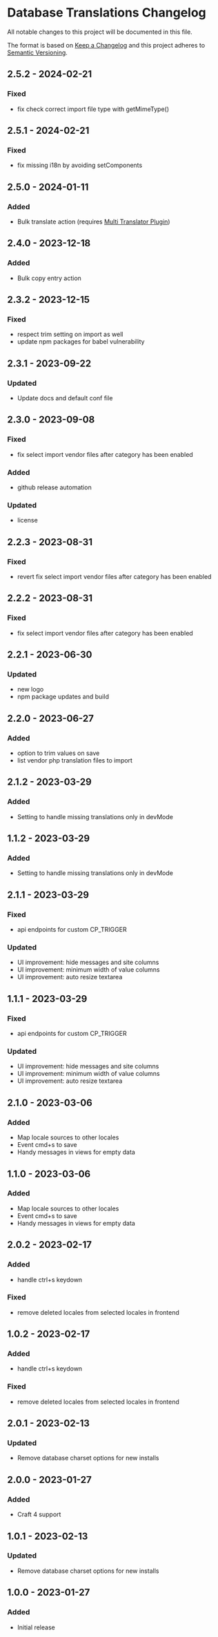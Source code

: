 # Database Translations Changelog

All notable changes to this project will be documented in this file.

The format is based on [Keep a Changelog](http://keepachangelog.com/) and this project adheres to [Semantic Versioning](http://semver.org/).

## 2.5.2 - 2024-02-21
### Fixed
- fix check correct import file type with getMimeType()

## 2.5.1 - 2024-02-21
### Fixed
- fix missing i18n by avoiding setComponents

## 2.5.0 - 2024-01-11
### Added
- Bulk translate action (requires [Multi Translator Plugin](https://plugins.craftcms.com/multi-translator))

## 2.4.0 - 2023-12-18
### Added
- Bulk copy entry action

## 2.3.2 - 2023-12-15
### Fixed
- respect trim setting on import as well
- update npm packages for babel vulnerability

## 2.3.1 - 2023-09-22
### Updated
- Update docs and default conf file

## 2.3.0 - 2023-09-08
### Fixed
- fix select import vendor files after category has been enabled
### Added
- github release automation
### Updated
- license

## 2.2.3 - 2023-08-31
### Fixed
- revert fix select import vendor files after category has been enabled

## 2.2.2 - 2023-08-31
### Fixed
- fix select import vendor files after category has been enabled

## 2.2.1 - 2023-06-30
### Updated
- new logo
- npm package updates and build

## 2.2.0 - 2023-06-27
### Added
- option to trim values on save
- list vendor php translation files to import

## 2.1.2 - 2023-03-29
### Added
- Setting to handle missing translations only in devMode

## 1.1.2 - 2023-03-29
### Added
- Setting to handle missing translations only in devMode

## 2.1.1 - 2023-03-29
### Fixed
- api endpoints for custom CP_TRIGGER
### Updated
- UI improvement: hide messages and site columns
- UI improvement: minimum width of value columns
- UI improvement: auto resize textarea

## 1.1.1 - 2023-03-29
### Fixed
- api endpoints for custom CP_TRIGGER
### Updated
- UI improvement: hide messages and site columns
- UI improvement: minimum width of value columns
- UI improvement: auto resize textarea

## 2.1.0 - 2023-03-06
### Added
- Map locale sources to other locales
- Event cmd+s to save
- Handy messages in views for empty data

## 1.1.0 - 2023-03-06
### Added
- Map locale sources to other locales
- Event cmd+s to save
- Handy messages in views for empty data

## 2.0.2 - 2023-02-17
### Added
- handle ctrl+s keydown
### Fixed
- remove deleted locales from selected locales in frontend

## 1.0.2 - 2023-02-17
### Added
- handle ctrl+s keydown
### Fixed
- remove deleted locales from selected locales in frontend

## 2.0.1 - 2023-02-13
### Updated
- Remove database charset options for new installs

## 2.0.0 - 2023-01-27
### Added
- Craft 4 support

## 1.0.1 - 2023-02-13
### Updated
- Remove database charset options for new installs

## 1.0.0 - 2023-01-27
### Added
- Initial release
